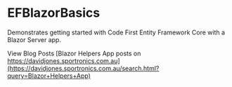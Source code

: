 # EFBlazorBasics
Demonstrates getting started with Code First Entity Framework Core with a Blazor Server app.

View Blog Posts [Blazor Helpers App posts on https://davidjones.sportronics.com.au](https://davidjones.sportronics.com.au/search.html?query=Blazor+Helpers+App)

